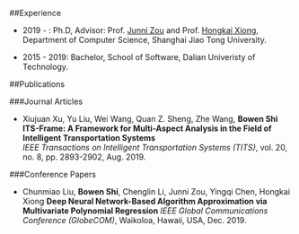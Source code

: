 

##Experience

* 2019 - :  Ph.D, Advisor: Prof. [Junni Zou](http://min.sjtu.edu.cn/zjn.htm) and Prof. [Hongkai Xiong](http://min.sjtu.edu.cn/xhk.htm), Department of Computer Science, Shanghai Jiao Tong University.

* 2015 - 2019: Bachelor, School of Software, Dalian Univeristy of Technology.


##Publications

###Journal Articles

* Xiujuan Xu, Yu Liu, Wei Wang, Quan Z. Sheng, Zhe Wang, **Bowen Shi**  
**ITS-Frame: A Framework for Multi-Aspect Analysis in the Field of Intelligent Transportation Systems**  
*IEEE Transactions on Intelligent Transportation Systems (TITS)*, vol. 20, no. 8, pp. 2893-2902, Aug. 2019.

###Conference Papers

* Chunmiao Liu, **Bowen Shi**, Chenglin Li, Junni Zou, Yingqi Chen, Hongkai Xiong 
**Deep Neural Network-Based Algorithm Approximation via Multivariate Polynomial Regression** 
*IEEE Global Communications Conference (GlobeCOM)*, Waikoloa, Hawaii, USA, Dec. 2019.
